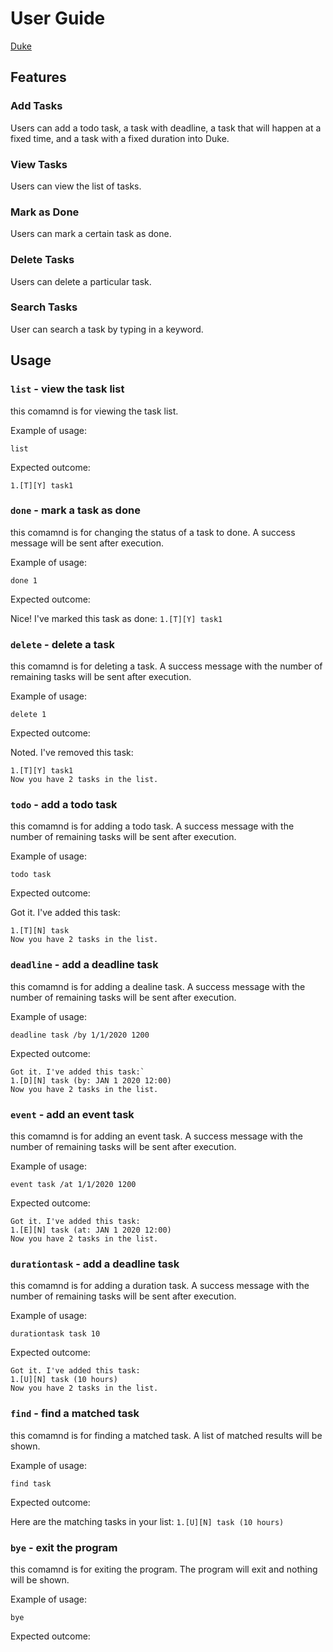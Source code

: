 # User Guide
[Duke](./Duke.png)
## Features 

### Add Tasks 
Users can add a todo task, a task with deadline, a task that will happen at a fixed time, and a task with a fixed duration into Duke.

### View Tasks
Users can view the list of tasks.

### Mark as Done
Users can mark a certain task as done.

### Delete Tasks
Users can delete a particular task.

### Search Tasks
User can search a task by typing in a keyword.

## Usage

### `list` - view the task list

this comamnd is for viewing the task list.

Example of usage: 

`list`

Expected outcome:

```1.[T][Y] task1```

### `done` - mark a task as done

this comamnd is for changing the status of a task to done. A success message will be sent after execution. 

Example of usage: 

`done 1`

Expected outcome:

Nice! I've marked this task as done:
```1.[T][Y] task1```

### `delete` - delete a task

this comamnd is for deleting a task. A success message with the number of remaining tasks will be sent after execution.

Example of usage: 

`delete 1`

Expected outcome:

Noted. I've removed this task:
```
1.[T][Y] task1   
Now you have 2 tasks in the list.
```

### `todo` - add a todo task

this comamnd is for adding a todo task. A success message with the number of remaining tasks will be sent after execution. 

Example of usage: 

`todo task`

Expected outcome:

Got it. I've added this task:
```
1.[T][N] task 
Now you have 2 tasks in the list.
```

### `deadline` - add a deadline task

this comamnd is for adding a dealine task. A success message with the number of remaining tasks will be sent after execution.

Example of usage: 

`deadline task /by 1/1/2020 1200`

Expected outcome:

```
Got it. I've added this task:`
1.[D][N] task (by: JAN 1 2020 12:00)
Now you have 2 tasks in the list.
```   

### `event` - add an event task

this comamnd is for adding an event task. A success message with the number of remaining tasks will be sent after execution.

Example of usage: 

`event task /at 1/1/2020 1200`

Expected outcome:
```
Got it. I've added this task:
1.[E][N] task (at: JAN 1 2020 12:00) 
Now you have 2 tasks in the list.
```

### `durationtask` - add a deadline task

this comamnd is for adding a duration task. A success message with the number of remaining tasks will be sent after execution.

Example of usage: 

`durationtask task 10`

Expected outcome:
```
Got it. I've added this task:
1.[U][N] task (10 hours) 
Now you have 2 tasks in the list.
```

### `find` - find a matched task

this comamnd is for finding a matched task. A list of matched results will be shown.

Example of usage: 

`find task`

Expected outcome:

Here are the matching tasks in your list:
`1.[U][N] task (10 hours) `

### `bye` - exit the program

this comamnd is for exiting the program. The program will exit and nothing will be shown.

Example of usage: 

`bye`

Expected outcome:
```
```


